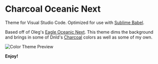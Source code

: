 # Charcoal Oceanic Next
Theme for Visual Studio Code. Optimized for use with [Sublime Babel](https://marketplace.visualstudio.com/items?itemName=joshpeng.sublime-babel-vscode).

Based off of Oleg's [Eagle Oceanic Next](https://marketplace.visualstudio.com/items?itemName=graf009.Eagle-Oceanic-Next). This theme dims the background and brings in some of Dnld's [Charcoal](https://packagecontrol.io/packages/Charcoal) colors as well as some of my own.

![Color Theme Preview](https://raw.githubusercontent.com/joshpeng/Charcoal-Oceanic-Next/master/images/preview.png)


**Enjoy!**